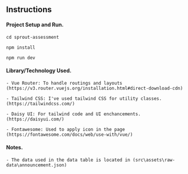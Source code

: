 ## Instructions

#### Project Setup and Run.

```
cd sprout-assessment

npm install

npm run dev
```

#### Library/Technology Used.

```
- Vue Router: To handle routings and layouts (https://v3.router.vuejs.org/installation.html#direct-download-cdn)

- Tailwind CSS: I've used tailwind CSS for utility classes. (https://tailwindcss.com/)

- Daisy UI: For tailwind code and UI enchancements. (https://daisyui.com/)

- Fontawesome: Used to apply icon in the page (https://fontawesome.com/docs/web/use-with/vue/)
```

#### Notes.

```
- The data used in the data table is located in (src\assets\raw-data\announcement.json)
```
